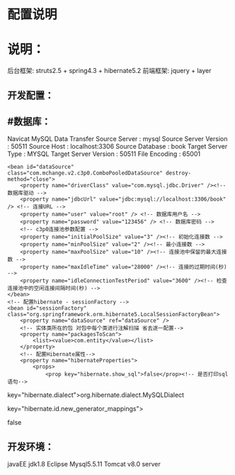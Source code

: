 配置说明
====

# 说明：

  后台框架: struts2.5 + spring4.3 + hibernate5.2
  前端框架: jquery + layer

## 开发配置：

## #数据库：

Navicat MySQL Data Transfer
Source Server         : mysql
Source Server Version : 50511
Source Host           : localhost:3306
Source Database       : book
Target Server Type    : MYSQL
Target Server Version : 50511
File Encoding         : 65001
<!-- 配置数据源 -使用c3p0连接池 -->
	<bean id="dataSource" class="com.mchange.v2.c3p0.ComboPooledDataSource" destroy-method="close">
		<property name="driverClass" value="com.mysql.jdbc.Driver" /><!-- 数据库驱动 -->
		<property name="jdbcUrl" value="jdbc:mysql://localhost:3306/book" /> <!-- 连接URL -->
		<property name="user" value="root" /> <!-- 数据库用户名 -->
		<property name="password" value="123456" /> <!-- 数据库密码 -->
		<!-- c3p0连接池参数配置 -->
        <property name="initialPoolSize" value="3" /><!-- 初始化连接数 -->
        <property name="minPoolSize" value="2" /><!-- 最小连接数 -->
        <property name="maxPoolSize" value="10" /><!-- 连接池中保留的最大连接数 -->
		<property name="maxIdleTime" value="28000" /><!-- 连接的过期时间(秒) -->
        <property name="idleConnectionTestPeriod" value="3600" /><!-- 检查连接池中的空闲连接间隔时间(秒) -->
	</bean>
	<!-- 配置hibernate - sessionFactory -->
	<bean id="sessionFactory" class="org.springframework.orm.hibernate5.LocalSessionFactoryBean">
		<property name="dataSource" ref="dataSource" />
		<!-- 实体类所在的包 对包中每个类进行注解扫描 省去逐一配置-->
		<property name="packagesToScan">
			<list><value>com.entity</value></list>
		</property>
		<!-- 配置Hibernate属性-->
		<property name="hibernateProperties">
			<props>
				<prop key="hibernate.show_sql">false</prop><!-- 是否打印sql语句-->
<prop>key="hibernate.dialect">org.hibernate.dialect.MySQLDialect</prop>
<!-- 数据库方言--><prop >key="hibernate.id.new_generator_mappings">
false</prop><!-- hibernate主键生成器 5.0版本后默认true -->
</props>
</property>
</bean>
<!-- 配置hibernate事务管理器 -->
<bean id="transactionManager" class="org.springframework.orm.hibernate5.HibernateTransactionManager">
    	<property name="sessionFactory" ref="sessionFactory"/>
</bean>
<!-- 使用注解-注册事务管理类或方法 -->
<tx:annotation-driven transaction-manager="transactionManager"/>

## 开发环境：

  javaEE jdk1.8
  Eclipse 
  Mysql5.5.11
  Tomcat v8.0 server
